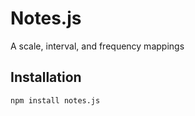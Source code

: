 # Notes.js

A scale, interval, and frequency mappings

## Installation

```
npm install notes.js
```

